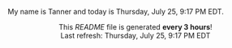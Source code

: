 My name is Tanner and today is Thursday, July 25, 9:17 PM EDT.

<p align="center">This <i>README</i> file is generated <b>every 3 hours</b>!</br>Last refresh: Thursday, July 25, 9:17 PM EDT<br /></p>
